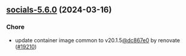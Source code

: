 

## [socials-5.6.0](https://github.com/truecharts/charts/compare/socials-5.5.2...socials-5.6.0) (2024-03-16)

### Chore



- update container image common to v20.1.5[@dc867e0](https://github.com/dc867e0) by renovate ([#19210](https://github.com/truecharts/charts/issues/19210))